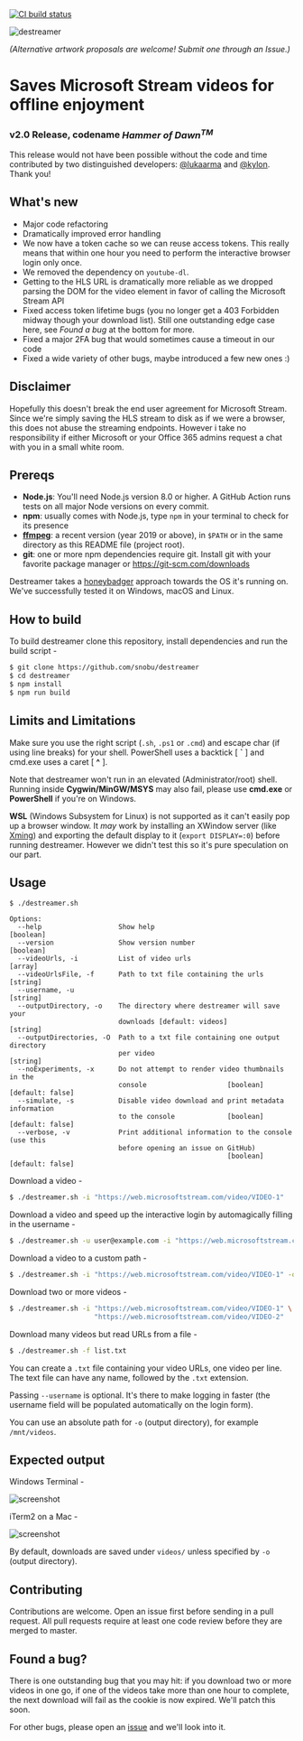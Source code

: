 <a href="https://github.com/snobu/destreamer/actions">
  <img src="https://github.com/snobu/destreamer/workflows/Node%20CI/badge.svg" alt="CI build status" />
</a>

![destreamer](assets/logo.png)

_(Alternative artwork proposals are welcome! Submit one through an Issue.)_

# Saves Microsoft Stream videos for offline enjoyment

### v2.0 Release, codename _Hammer of Dawn<sup>TM</sup>_

This release would not have been possible without the code and time contributed by two distinguished developers: [@lukaarma](https://github.com/lukaarma) and [@kylon](https://github.com/kylon). Thank you!

## What's new

- Major code refactoring
- Dramatically improved error handling
- We now have a token cache so we can reuse access tokens. This really means that within one hour you need to perform the interactive browser login only once.
- We removed the dependency on `youtube-dl`.
- Getting to the HLS URL is dramatically more reliable as we dropped parsing the DOM for the video element in favor of calling the Microsoft Stream API
- Fixed access token lifetime bugs (you no longer get a 403 Forbidden midway though your download list). Still one outstanding edge case here, see _Found a bug_ at the bottom for more.
- Fixed a major 2FA bug that would sometimes cause a timeout in our code
- Fixed a wide variety of other bugs, maybe introduced a few new ones :)

## Disclaimer

Hopefully this doesn't break the end user agreement for Microsoft Stream. Since we're simply saving the HLS stream to disk as if we were a browser, this does not abuse the streaming endpoints. However i take no responsibility if either Microsoft or your Office 365 admins request a chat with you in a small white room.

## Prereqs

- **Node.js**: You'll need Node.js version 8.0 or higher. A GitHub Action runs tests on all major Node versions on every commit.
- **npm**: usually comes with Node.js, type `npm` in your terminal to check for its presence
- [**ffmpeg**][ffmpeg]: a recent version (year 2019 or above), in `$PATH` or in the same directory as this README file (project root).
- **git**: one or more npm dependencies require git. Install git with your favorite package manager or https://git-scm.com/downloads

Destreamer takes a [honeybadger](https://www.youtube.com/watch?v=4r7wHMg5Yjg) approach towards the OS it's running on. We've successfully tested it on Windows, macOS and Linux.

## How to build

To build destreamer clone this repository, install dependencies and run the build script -

```sh
$ git clone https://github.com/snobu/destreamer
$ cd destreamer
$ npm install
$ npm run build
```

## Limits and Limitations

Make sure you use the right script (`.sh`, `.ps1` or `.cmd`) and escape char (if using line breaks) for your shell.
PowerShell uses a backtick [ **`** ] and cmd.exe uses a caret [ **^** ].

Note that destreamer won't run in an elevated (Administrator/root) shell. Running inside **Cygwin/MinGW/MSYS** may also fail, please use **cmd.exe** or **PowerShell** if you're on Windows.

**WSL** (Windows Subsystem for Linux) is not supported as it can't easily pop up a browser window. It *may* work by installing an XWindow server (like [Xming][xming]) and exporting the default display to it (`export DISPLAY=:0`) before running destreamer. However we didn't test this so it's pure speculation on our part.

## Usage

```
$ ./destreamer.sh

Options:
  --help                   Show help                                   [boolean]
  --version                Show version number                         [boolean]
  --videoUrls, -i          List of video urls                            [array]
  --videoUrlsFile, -f      Path to txt file containing the urls         [string]
  --username, -u                                                        [string]
  --outputDirectory, -o    The directory where destreamer will save your
                           downloads [default: videos]                  [string]
  --outputDirectories, -O  Path to a txt file containing one output directory
                           per video                                    [string]
  --noExperiments, -x      Do not attempt to render video thumbnails in the
                           console                    [boolean] [default: false]
  --simulate, -s           Disable video download and print metadata information
                           to the console             [boolean] [default: false]
  --verbose, -v            Print additional information to the console (use this
                           before opening an issue on GitHub)
                                                      [boolean] [default: false]
```

Download a video -
```sh
$ ./destreamer.sh -i "https://web.microsoftstream.com/video/VIDEO-1"
```

Download a video and speed up the interactive login by automagically filling in the username -
```sh
$ ./destreamer.sh -u user@example.com -i "https://web.microsoftstream.com/video/VIDEO-1"
```

Download a video to a custom path -
```sh
$ ./destreamer.sh -i "https://web.microsoftstream.com/video/VIDEO-1" -o /Users/hacker/Downloads
```

Download two or more videos -
```sh
$ ./destreamer.sh -i "https://web.microsoftstream.com/video/VIDEO-1" \
                     "https://web.microsoftstream.com/video/VIDEO-2"
```

Download many videos but read URLs from a file -
```sh
$ ./destreamer.sh -f list.txt
```

You can create a `.txt` file containing your video URLs, one video per line. The text file can have any name, followed by the `.txt` extension.

Passing `--username` is optional. It's there to make logging in faster (the username field will be populated automatically on the login form).

You can use an absolute path for `-o` (output directory), for example `/mnt/videos`.

## Expected output

Windows Terminal -

![screenshot](assets/screenshot-win.png)

iTerm2 on a Mac -

![screenshot](assets/screenshot-mac.png)

By default, downloads are saved under `videos/` unless specified by `-o` (output directory).

## Contributing

Contributions are welcome. Open an issue first before sending in a pull request. All pull requests require at least one code review before they are merged to master.

## Found a bug?

There is one outstanding bug that you may hit: if you download two or more videos in one go, if one of the videos take more than one hour to complete, the next download will fail as the cookie is now expired. We'll patch this soon.

For other bugs, please open an [issue](https://github.com/snobu/destreamer/issues) and we'll look into it.


[ffmpeg]: https://www.ffmpeg.org/download.html
[xming]: https://sourceforge.net/projects/xming/
